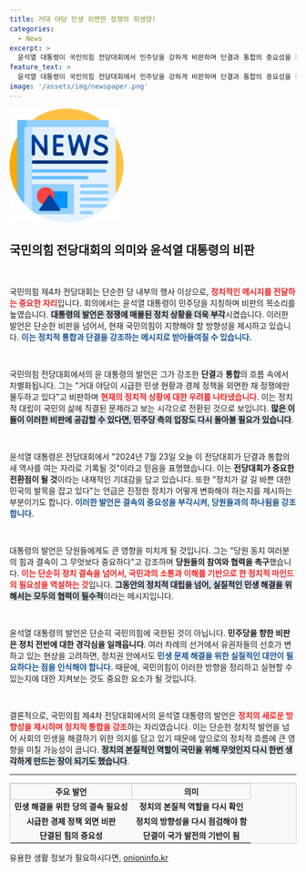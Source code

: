 ```yaml
---
title: 거대 야당 민생 외면한 정쟁의 희생양!
categories:
  - News
excerpt: >
  윤석열 대통령이 국민의힘 전당대회에서 민주당을 강하게 비판하며 단결과 통합의 중요성을 강조했습니다. 그는 정치적 갈등 속에서 민생 문제 해결의 시급함을 역설하며, 당원들에게 결속을 촉구했습니다.
feature_text: >
  윤석열 대통령이 국민의힘 전당대회에서 민주당을 강하게 비판하며 단결과 통합의 중요성을 강조했습니다. 그는 정치적 갈등 속에서 민생 문제 해결의 시급함을 역설하며, 당원들에게 결속을 촉구했습니다.
image: '/assets/img/newspaper.png'
---
```


<p><img src="/assets/img/newspaper.png" alt="kimp 속보" /></p>

<h2 data-ke-size="size26">국민의힘 전당대회의 의미와 윤석열 대통령의 비판</h2>

<p data-ke-size="size16">&nbsp;</p>

<p>국민의힘 제4차 전당대회는 단순한 당 내부의 행사 이상으로, <b><span style="color: #ee2323;">정치적인 메시지를 전달하는 중요한 자리</span></b>입니다. 회의에서는 윤석열 대통령이 민주당을 지칭하며 비판의 목소리를 높였습니다. <b><span style="background-color: #21538527;">대통령의 발언은 정쟁에 매몰된 정치 상황을 더욱 부각</span></b>시켰습니다. 이러한 발언은 단순한 비판을 넘어서, 현재 국민의힘이 지향해야 할 방향성을 제시하고 있습니다. <b><span style="color: #1a5490;">이는 정치적 통합과 단결을 강조하는 메시지로 받아들여질 수 있습니다.</span></b></p>

<p data-ke-size="size16">&nbsp;</p>

<p>국민의힘 전당대회에서의 윤 대통령의 발언은 그가 강조한 <b>단결</b>과 <b>통합</b>의 흐름 속에서 차별화됩니다. 그는 "거대 야당이 시급한 민생 현황과 경제 정책을 외면한 채 정쟁에만 몰두하고 있다"고 비판하며 <b><span style="color: #ee2323;">현재의 정치적 상황에 대한 우려를 나타냈습니다</span></b>. 이는 정치적 대립이 국민의 삶에 직결된 문제라고 보는 시각으로 전환된 것으로 보입니다. <b><span style="background-color: #21538527;">많은 이들이 이러한 비판에 공감할 수 있다면, 민주당 측의 입장도 다시 돌아볼 필요가 있습니다</span></b>.</p>

<p data-ke-size="size16">&nbsp;</p>

<p>윤석열 대통령은 전당대회에서 "2024년 7월 23일 오늘 이 전당대회가 단결과 통합의 새 역사를 여는 자리로 기록될 것"이라고 믿음을 표명했습니다. 이는 <b>전당대회가 중요한 전환점이 될 것</b>이라는 내재적인 기대감을 담고 있습니다. 또한 "정치가 갈 길 바쁜 대한민국의 발목을 잡고 있다"는 언급은 진정한 정치가 어떻게 변화해야 하는지를 제시하는 부분이기도 합니다. <b><span style="color: #1a5490;">이러한 발언은 결속의 중요성을 부각시켜, 당원들과의 하나됨을 강조합니다</span></b>.</p>

<p data-ke-size="size16">&nbsp;</p>

<p>대통령의 발언은 당원들에게도 큰 영향을 미치게 될 것입니다. 그는 "당원 동지 여러분의 힘과 결속이 그 무엇보다 중요하다"고 강조하며 <b>당원들의 참여와 협력을 촉구</b>했습니다. <b><span style="color: #ee2323;">이는 단순히 정치 결속을 넘어서, 국민과의 소통과 이해를 기반으로 한 정치적 마인드의 필요성을 역설하는 것</span></b>입니다. <b><span style="background-color: #21538527;">그동안의 정치적 대립을 넘어, 실질적인 민생 해결을 위해서는 모두의 협력이 필수적</span></b>이라는 메시지입니다.</p>

<p data-ke-size="size16">&nbsp;</p>

<p>윤석열 대통령의 발언은 단순히 국민의힘에 국한된 것이 아닙니다. <b>민주당을 향한 비판은 정치 전반에 대한 경각심을 일깨웁니다</b>. 여러 차례의 선거에서 유권자들의 선호가 변하고 있는 현상을 고려하면, 정치권 안에서도 <b><span style="color: #1a5490;">민생 문제 해결을 위한 실질적인 대안이 필요하다는 점을 인식해야 합니다.</span></b> 때문에, 국민의힘이 이러한 방향을 정리하고 실현할 수 있는지에 대한 지켜보는 것도 중요한 요소가 될 것입니다.</p>

<p data-ke-size="size16">&nbsp;</p>

<p>결론적으로, 국민의힘 제4차 전당대회에서의 윤석열 대통령의 발언은 <b><span style="color: #ee2323;">정치의 새로운 방향성을 제시하며 정치적 통합을 강조</span></b>하는 자리였습니다. 이는 단순한 정치적 발언을 넘어 사회의 민생을 해결하기 위한 의지를 담고 있기 때문에 앞으로의 정치적 흐름에 큰 영향을 미칠 가능성이 큽니다. <b><span style="background-color: #21538527;">정치의 본질적인 역할이 국민을 위해 무엇인지 다시 한번 생각하게 만드는 장이 되기도 했습니다</span></b>.</p>

<hr>

<table style="width: 100%; background-color: #f9f9f9; border: 1px solid #ccc;">
    <tr>
        <th style="text-align: center; border: 1px solid #ccc;">주요 발언</th>
        <th style="text-align: center; border: 1px solid #ccc;">의미</th>
    </tr>
    <tr>
        <td style="text-align: center; height: 17px;"><b>민생 해결을 위한 당의 결속 필요성</b></td>
        <td style="text-align: center; height: 17px;"><b>정치의 본질적 역할을 다시 확인</b></td>
    </tr>
    <tr>
        <td style="text-align: center; height: 17px;"><b>시급한 경제 정책 외면 비판</b></td>
        <td style="text-align: center; height: 17px;"><b>정치의 방향성을 다시 점검해야 함</b></td>
    </tr>
    <tr>
        <td style="text-align: center; height: 17px;"><b>단결된 힘의 중요성</b></td>
        <td style="text-align: center; height: 17px;"><b>단결이 국가 발전의 기반이 됨</b></td>
    </tr>
</table>
유용한 생활 정보가 필요하시다면, <a href="https://onioninfo.kr" rel="dofollow">onioninfo.kr</a>



